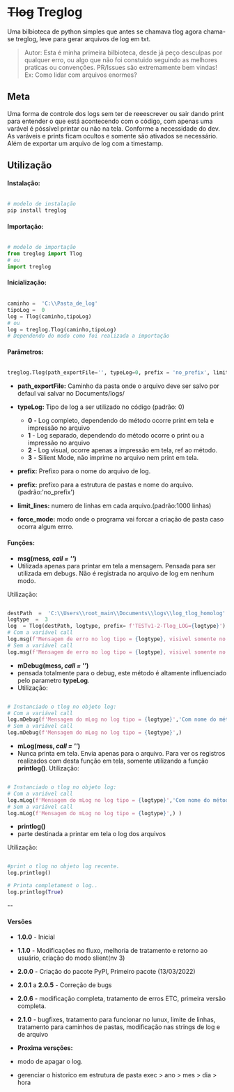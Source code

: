
# ~~Tlog~~ Treglog 

Uma bilbioteca de python simples que antes se chamava tlog agora chama-se treglog, leve para gerar arquivos de log em txt. 

> Autor: Esta é minha primeira bilbioteca, desde já peço desculpas por qualquer erro, ou algo que não foi constuido seguindo as melhores praticas ou convenções. PR/Issues são extremamente bem vindas! Ex: Como lidar com arquivos enormes?

## Meta

Uma forma de controle dos logs sem ter de reeescrever ou sair dando print para entender o que está acontecendo com o código, com apenas uma varável é póssível printar ou não na tela. Conforme a necessidade do dev. As varáveis e prints ficam ocultos e somente são ativados se necessário. Além de exportar um arquivo de log com a timestamp.
  

## Utilização

#### **Instalação:**

~~~python

# modelo de instalação
pip install treglog

~~~

#### **Importação:**
~~~python

# modelo de importação
from treglog import Tlog
# ou
import treglog 

~~~
#### **Inicialização:**
~~~python

caminho =  'C:\\Pasta_de_log'
tipoLog =  0
log = Tlog(caminho,tipoLog)
# ou
log = treglog.Tlog(caminho,tipoLog)
# Dependendo do modo como foi realizada a importação

~~~

  

#### **Parâmetros:**

~~~python

treglog.Tlog(path_exportFile='', typeLog=0, prefix = 'no_prefix', limit_lines = 1000, force_mode=False)

~~~

*  **path_exportFile:** Caminho da pasta onde o arquivo deve ser salvo por defaul vai salvar no  Documents/logs/

*  **typeLog:** Tipo de log a ser utilizado no código (padrão: 0)
    *  **0** - Log completo, dependendo do método ocorre print em tela e impressão no arquivo
    *  **1** - Log separado, dependendo do método ocorre o print ou a impressão no arquivo
    *  **2** - Log visual, ocorre apenas a impressão em tela, ref ao método.
    *  **3** - Silient Mode, não imprime no arquivo nem print em tela.
* **prefix:** Prefixo para o nome do arquivo de log.

* **prefix:** prefixo para a estrutura de pastas e nome do arquivo.(padrão:'no_prefix')

* **limit_lines:** numero de linhas em cada arquivo.(padrão:1000 linhas)

* **force_mode:** modo onde o programa vai forcar a criação de pasta caso ocorra algum errro.

#### **Funções:**

*  **msg(mess, *call = ''*)**
* Utilizada apenas para printar em tela a mensagem. Pensada para ser utilizada em debugs. Não é registrada no arquivo de log em nenhum modo.

Utilização:
~~~python

destPath  =  'C:\\Users\\root_main\\Documents\\logs\\log_tlog_homolog'
logtype  =  3
log  = Tlog(destPath, logtype, prefix= f'TESTv1-2-Tlog_LOG={logtype}')
# Com a variável call
log.msg(f'Mensagem de erro no log tipo = {logtype}, visivel somente no tipo 2','Com o Nome do método especificado')
# Sem a variável call
log.msg(f'Mensagem de erro no log tipo = {logtype}, visivel somente no tipo 2')

~~~

  

* **mDebug(mess, *call  =  ''*)**
* pensada totalmente para o debug, este método é altamente influenciado pelo parametro **typeLog**.
* Utilização:
~~~python

# Instanciado o tlog no objeto log:
# Com a variável call
log.mDebug(f'Mensagem do mLog no log tipo = {logtype}','Com nome do método')
# Sem a variável call
log.mDebug(f'Mensagem do mLog no log tipo = {logtype}',) 

~~~

  

* **mLog(mess, *call  =  ''*)**
* Nunca printa em tela. Envia apenas para o arquivo. Para ver os registros realizados com desta função em tela, somente utilizando a função **printlog()**.
Utilização:
~~~python

# Instanciado o tlog no objeto log:
# Com a variável call
log.mLog(f'Mensagem do mLog no log tipo = {logtype}','Com nome do método')
# Sem a variável call
log.mLog(f'Mensagem do mLog no log tipo = {logtype}',) )

~~~

  

*  **printlog()**
*  parte destinada a printar em tela o log dos arquivos

Utilização:

~~~python

#print o tlog no objeto log recente.
log.printlog()

# Printa completament o log.. 
log.printlog(True)

~~~

  

--

#### **Versões**

*  **1.0.0** - Inicial
*  **1.1.0** - Modificações no fluxo, melhoria de tratamento e retorno ao usuário, criação do modo slient(nv 3)
*  **2.0.0** - Criação do pacote PyPI, Primeiro pacote (13/03/2022)
*  **2.0.1** a **2.0.5** - Correção de bugs
*  **2.0.6** - modificação completa, tratamento de erros ETC, primeira versão completa.
*  **2.1.0** - bugfixes, tratamento para funcionar no lunux, limite de linhas, tratamento para caminhos de pastas, modificação nas strings de log e de arquivo

*  **Proxima versções:**

* modo de apagar o log.
* gerenciar o historico em estrutura de pasta exec > ano > mes > dia > hora
